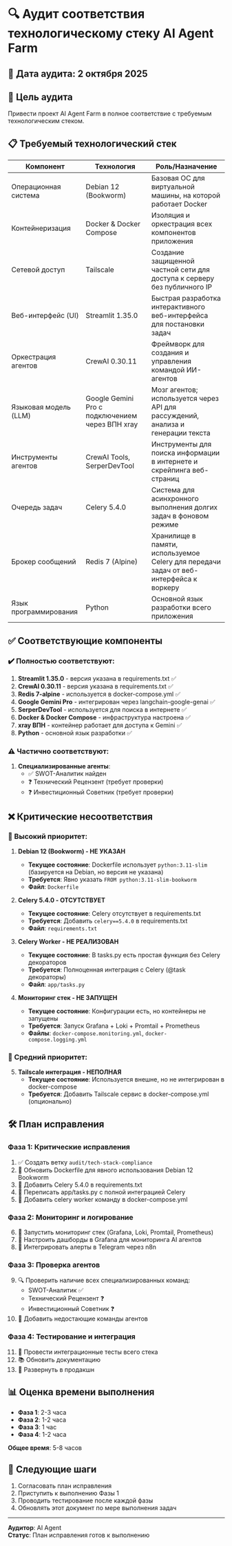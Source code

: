 # 🔍 Аудит соответствия технологическому стеку AI Agent Farm

## 📅 Дата аудита: 2 октября 2025

## 🎯 Цель аудита
Привести проект AI Agent Farm в полное соответствие с требуемым технологическим стеком.

## 📋 Требуемый технологический стек

| Компонент | Технология | Роль/Назначение |
|-----------|------------|-----------------|
| Операционная система | Debian 12 (Bookworm) | Базовая ОС для виртуальной машины, на которой работает Docker |
| Контейнеризация | Docker & Docker Compose | Изоляция и оркестрация всех компонентов приложения |
| Сетевой доступ | Tailscale | Создание защищенной частной сети для доступа к серверу без публичного IP |
| Веб-интерфейс (UI) | Streamlit 1.35.0 | Быстрая разработка интерактивного веб-интерфейса для постановки задач |
| Оркестрация агентов | CrewAI 0.30.11 | Фреймворк для создания и управления командой ИИ-агентов |
| Языковая модель (LLM) | Google Gemini Pro с подключением через ВПН xray | Мозг агентов; используется через API для рассуждений, анализа и генерации текста |
| Инструменты агентов | CrewAI Tools, SerperDevTool | Инструменты для поиска информации в интернете и скрейпинга веб-страниц |
| Очередь задач | Celery 5.4.0 | Система для асинхронного выполнения долгих задач в фоновом режиме |
| Брокер сообщений | Redis 7 (Alpine) | Хранилище в памяти, используемое Celery для передачи задач от веб-интерфейса к воркеру |
| Язык программирования | Python | Основной язык разработки всего приложения |

## ✅ Соответствующие компоненты

### ✔️ Полностью соответствуют:
1. **Streamlit 1.35.0** - версия указана в requirements.txt ✅
2. **CrewAI 0.30.11** - версия указана в requirements.txt ✅  
3. **Redis 7-alpine** - используется в docker-compose.yml ✅
4. **Google Gemini Pro** - интегрирован через langchain-google-genai ✅
5. **SerperDevTool** - используется для поиска в интернете ✅
6. **Docker & Docker Compose** - инфраструктура настроена ✅
7. **xray ВПН** - контейнер работает для доступа к Gemini ✅
8. **Python** - основной язык разработки ✅

### ⚠️ Частично соответствуют:
1. **Специализированные агенты**: 
   - ✅ SWOT-Аналитик найден
   - ❓ Технический Рецензент (требует проверки)
   - ❓ Инвестиционный Советник (требует проверки)

## ❌ Критические несоответствия

### 🚨 Высокий приоритет:

1. **Debian 12 (Bookworm) - НЕ УКАЗАН**
   - **Текущее состояние**: Dockerfile использует `python:3.11-slim` (базируется на Debian, но версия не указана)
   - **Требуется**: Явно указать `FROM python:3.11-slim-bookworm`
   - **Файл**: `Dockerfile`

2. **Celery 5.4.0 - ОТСУТСТВУЕТ**
   - **Текущее состояние**: Celery отсутствует в requirements.txt
   - **Требуется**: Добавить `celery==5.4.0` в requirements.txt
   - **Файл**: `requirements.txt`

3. **Celery Worker - НЕ РЕАЛИЗОВАН**
   - **Текущее состояние**: В tasks.py есть простая функция без Celery декораторов
   - **Требуется**: Полноценная интеграция с Celery (@task декораторы)
   - **Файл**: `app/tasks.py`

4. **Мониторинг стек - НЕ ЗАПУЩЕН**
   - **Текущее состояние**: Конфигурации есть, но контейнеры не запущены  
   - **Требуется**: Запуск Grafana + Loki + Promtail + Prometheus
   - **Файлы**: `docker-compose.monitoring.yml`, `docker-compose.logging.yml`

### 🔧 Средний приоритет:

5. **Tailscale интеграция - НЕПОЛНАЯ**
   - **Текущее состояние**: Используется внешне, но не интегрирован в docker-compose
   - **Требуется**: Добавить Tailscale сервис в docker-compose.yml (опционально)

## 🛠️ План исправления

### Фаза 1: Критические исправления
1. ✅ Создать ветку `audit/tech-stack-compliance`
2. 🔧 Обновить Dockerfile для явного использования Debian 12 Bookworm
3. 🔧 Добавить Celery 5.4.0 в requirements.txt
4. 🔧 Переписать app/tasks.py с полной интеграцией Celery
5. 🔧 Добавить celery worker команду в docker-compose.yml

### Фаза 2: Мониторинг и логирование  
6. 🔧 Запустить мониторинг стек (Grafana, Loki, Promtail, Prometheus)
7. 🔧 Настроить дашборды в Grafana для мониторинга AI агентов
8. 🔧 Интегрировать алерты в Telegram через n8n

### Фаза 3: Проверка агентов
9. 🔍 Проверить наличие всех специализированных команд:
   - SWOT-Аналитик ✅  
   - Технический Рецензент ❓
   - Инвестиционный Советник ❓
10. 🔧 Добавить недостающие команды агентов

### Фаза 4: Тестирование и интеграция  
11. 🧪 Провести интеграционные тесты всего стека
12. 📚 Обновить документацию
13. 🚀 Развернуть в продакшн

## 📊 Оценка времени выполнения
- **Фаза 1**: 2-3 часа  
- **Фаза 2**: 1-2 часа
- **Фаза 3**: 1 час
- **Фаза 4**: 1-2 часа

**Общее время**: 5-8 часов

## 📝 Следующие шаги
1. Согласовать план исправления
2. Приступить к выполнению Фазы 1
3. Проводить тестирование после каждой фазы
4. Обновлять этот документ по мере выполнения задач

---
**Аудитор**: AI Agent  
**Статус**: План исправления готов к выполнению
